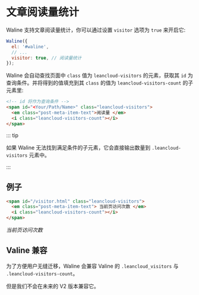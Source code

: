 # 文章阅读量统计

Waline 支持文章阅读量统计，你可以通过设置 `visitor` 选项为 `true` 来开启它:

```js
Waline({
  el: '#waline',
  // ...
  visitor: true, // 阅读量统计
});
```

Waline 会自动查找页面中 `class` 值为 `leancloud-visitors` 的元素，获取其 `id` 为查询条件。并将得到的值填充到其 `class` 的值为 `leancloud-visitors-count` 的子元素里:

```html
<!-- id 将作为查询条件 -->
<span id="<Your/Path/Name>" class="leancloud-visitors">
  <em class="post-meta-item-text">阅读量 </em>
  <i class="leancloud-visitors-count"></i>
</span>
```

::: tip

如果 Waline 无法找到满足条件的子元素，它会直接输出数量到 `.leancloud-visitors` 元素中。

:::

## 例子

```html
<span id="/visitor.html" class="leancloud-visitors">
  <em class="post-meta-item-text"> 当前页访问次数 </em>
  <i class="leancloud-visitors-count"></i>
</span>
```

<span id="/visitor.html" class="leancloud-visitors" >
  <em class="post-meta-item-text"> 当前页访问次数 </em>
  <i class="leancloud-visitors-count"></i>
</span>

## Valine 兼容

为了方便用户无缝迁移，Waline 会兼容 Valine 的 `.leancloud_visitors` 与 `.leancloud-visitors-count`。

但是我们不会在未来的 V2 版本兼容它。
